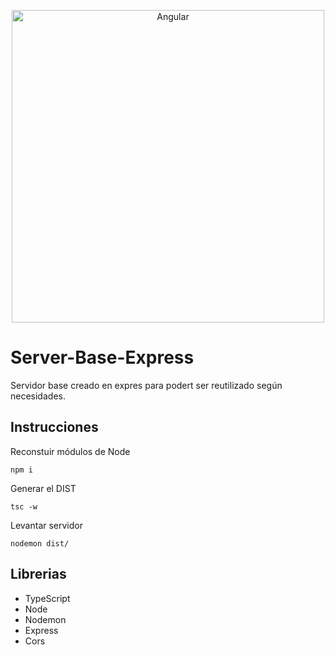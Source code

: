 <p align="center">
  <img alt="Angular" src="https://cdn-images-1.medium.com/max/1200/1*hYfdBkfKgvtMoDcqk_LjWA.png" width="500">
</p>

# Server-Base-Express
Servidor base creado en expres para podert ser reutilizado según necesidades.

## Instrucciones

Reconstuir módulos de Node
```
npm i
```

Generar el DIST
```
tsc -w
```

Levantar servidor
```
nodemon dist/
```
## Librerias

* TypeScript
* Node
* Nodemon
* Express
* Cors

